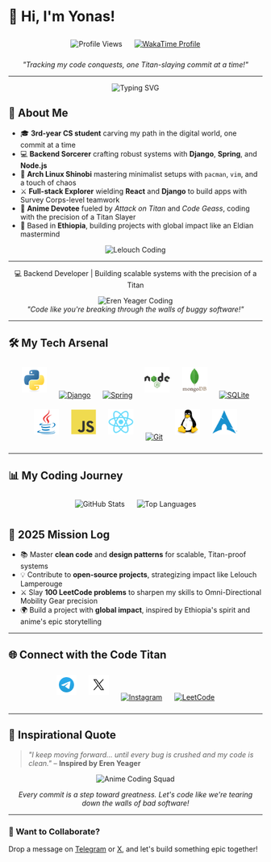 # 👋 Hi, I'm Yonas!
<p align="center">
  <img src="https://komarev.com/ghpvc/?username=j0na555&style=flat-square&color=13335c" alt="Profile Views" style="margin: 10px;" />
  <a href="https://wakatime.com/@dcd08b4d-15df-4039-89ac-0da8a02527b9">
    <img src="https://wakatime.com/badge/user/dcd08b4d-15df-4039-89ac-0da8a02527b9.svg?style=flat-square&color=13335c" alt="WakaTime Profile" style="margin: 10px;" />
  </a>
</p>

<p align="center">
  <i>"Tracking my code conquests, one Titan-slaying commit at a time!"</i>
</p>

---

<p align="center">
  <img src="https://readme-typing-svg.demolab.com?font=JetBrains+Mono&weight=600&pause=800&color=00F7FF&center=true&vCenter=true&width=700&lines=Backend+Wizard;Arch+Linux+Shinobi+%7C+Anime+Code+Alchemist;Slaying+bugs+like+a+Titan+with+clean+code" alt="Typing SVG" />
</p>

## 🌟 About Me

- 🎓 **3rd-year CS student** carving my path in the digital world, one commit at a time
- 💻 **Backend Sorcerer** crafting robust systems with **Django**, **Spring**, and **Node.js**
- 🐧 **Arch Linux Shinobi** mastering minimalist setups with `pacman`, `vim`, and a touch of chaos
- ⚔️ **Full-stack Explorer** wielding **React** and **Django** to build apps with Survey Corps-level teamwork
- 🎨 **Anime Devotee** fueled by *Attack on Titan* and *Code Geass*, coding with the precision of a Titan Slayer
- 📍 Based in **Ethiopia**, building projects with global impact like an Eldian mastermind

<p align="center">
  <img src="https://i.pinimg.com/736x/50/ee/7a/50ee7aac77b8fa3073b50d2f6b2ce3fb.jpg" alt="Lelouch Coding" width="150" />
</p>

---

<p align="center">
  💻 Backend Developer  | Building scalable systems with the precision of a Titan
</p>

<p align="center">
  <img src="https://i.pinimg.com/1200x/98/cc/7c/98cc7c7595ddd0c39bb5555f6fbe3d17.jpg" alt="Eren Yeager Coding" width="200" />
  <br>
  <i>"Code like you're breaking through the walls of buggy software!"</i>
</p>

---

## 🛠️ My Tech Arsenal

<p align="center">
  <a href="https://www.python.org" target="_blank"><img src="https://raw.githubusercontent.com/devicons/devicon/master/icons/python/python-original.svg" width="50" height="50" alt="Python" style="margin:10px;"/></a>
  <a href="https://www.djangoproject.com/" target="_blank"><img src="https://cdn.worldvectorlogo.com/logos/django.svg" width="50" height="50" alt="Django" style="margin:10px;"/></a>
  <a href="https://spring.io/" target="_blank"><img src="https://www.vectorlogo.zone/logos/springio/springio-icon.svg" width="50" height="50" alt="Spring" style="margin:10px;"/></a>
  <a href="https://nodejs.org/" target="_blank"><img src="https://raw.githubusercontent.com/devicons/devicon/master/icons/nodejs/nodejs-original-wordmark.svg" width="50" height="50" alt="Node.js" style="margin:10px;"/></a>
  <a href="https://www.mongodb.com/" target="_blank"><img src="https://raw.githubusercontent.com/devicons/devicon/master/icons/mongodb/mongodb-original-wordmark.svg" width="50" height="50" alt="MongoDB" style="margin:10px;"/></a>
  <a href="https://www.sqlite.org/" target="_blank"><img src="https://www.vectorlogo.zone/logos/sqlite/sqlite-icon.svg" width="50" height="50" alt="SQLite" style="margin:10px;"/></a>
  <a href="https://www.java.com" target="_blank"><img src="https://raw.githubusercontent.com/devicons/devicon/master/icons/java/java-original.svg" width="50" height="50" alt="Java" style="margin:10px;"/></a>
  <a href="https://developer.mozilla.org/en-US/docs/Web/JavaScript" target="_blank"><img src="https://raw.githubusercontent.com/devicons/devicon/master/icons/javascript/javascript-original.svg" width="50" height="50" alt="JavaScript" style="margin:10px;"/></a>
  <a href="https://reactjs.org/" target="_blank"><img src="https://raw.githubusercontent.com/devicons/devicon/master/icons/react/react-original.svg" width="50" height="50" alt="React" style="margin:10px;"/></a>
  <a href="https://git-scm.com/" target="_blank"><img src="https://www.vectorlogo.zone/logos/git-scm/git-scm-icon.svg" width="50" height="50" alt="Git" style="margin:10px;"/></a>
  <a href="https://www.linux.org/" target="_blank"><img src="https://raw.githubusercontent.com/devicons/devicon/master/icons/linux/linux-original.svg" width="50" height="50" alt="Linux" style="margin:10px;"/></a>
  <a href="https://archlinux.org/" target="_blank"><img src="https://raw.githubusercontent.com/devicons/devicon/master/icons/archlinux/archlinux-original.svg" width="50" height="50" alt="Arch Linux" style="margin:10px;"/></a>
</p>

---

## 📊 My Coding Journey

<p align="center">
  <img src="https://github-readme-stats.vercel.app/api?username=j0na555&show_icons=true&theme=radical&hide_border=true&count_private=true" alt="GitHub Stats" style="margin:10px;" />
  <img src="https://github-readme-stats.vercel.app/api/top-langs?username=j0na555&show_icons=true&locale=en&layout=compact&theme=radical&hide_border=true" alt="Top Languages" style="margin:10px;" />
</p>


## 🎯 2025 Mission Log

- 📚 Master **clean code** and **design patterns** for scalable, Titan-proof systems
- 💡 Contribute to **open-source projects**, strategizing impact like Lelouch Lamperouge
- ⚔️ Slay **100 LeetCode problems** to sharpen my skills to Omni-Directional Mobility Gear precision
- 🌍 Build a project with **global impact**, inspired by Ethiopia's spirit and anime's epic storytelling
  
---


## 🌐 Connect with the Code Titan

<p align="center">
  <a href="https://t.me/JONAZZ2" target="_blank"><img src="https://raw.githubusercontent.com/edent/SuperTinyIcons/master/images/svg/telegram.svg" alt="Telegram" height="40" width="40" style="margin:10px;"/></a>
  <a href="https://twitter.com/jinxedjonass" target="_blank"><img src="https://raw.githubusercontent.com/edent/SuperTinyIcons/master/images/svg/x.svg" alt="X" height="40" width="40" style="margin:10px;"/></a>
  <a href="https://instagram.com/its__yonas" target="_blank"><img src="https://raw.githubusercontent.com/rahuldkjain/github-profile-readme-generator/master/src/images/icons/Social/instagram.svg" alt="Instagram" height="40" width="40" style="margin:10px;" /></a>
  <a href="https://www.leetcode.com/jonazz2" target="_blank"><img src="https://raw.githubusercontent.com/rahuldkjain/github-profile-readme-generator/master/src/images/icons/Social/leet-code.svg" alt="LeetCode" height="40" width="40" style="margin:10px;"/></a>
</p>

---

## 🧠 Inspirational Quote

> *"I keep moving forward... until every bug is crushed and my code is clean."* – **Inspired by Eren Yeager**

<p align="center">
  <img src="https://i.pinimg.com/736x/af/34/0f/af340f682940be93a688853d8d9b927f.jpg" alt="Anime Coding Squad" width="350" />
</p>

<p align="center">
  <i>Every commit is a step toward greatness. Let's code like we're tearing down the walls of bad software!</i>
</p>

---

### 🔗 Want to Collaborate?
Drop a message on [Telegram](https://t.me/JONAZZ2) or [X](https://twitter.com/jinxedjonass), and let's build something epic together!
